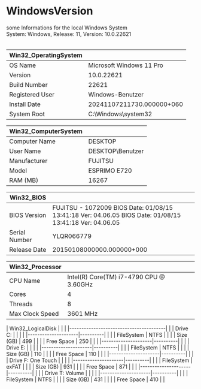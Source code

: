 # WindowsVersion
some Informations for the local Windows System
<br>
System: Windows, Release: 11, Version: 10.0.22621<br>
<br>

| Win32_OperatingSystem |                           |
|-----------------------|---------------------------|
|  OS Name              | Microsoft Windows 11 Pro  |
|  Version              | 10.0.22621                |
|  Build Number         | 22621                     |
|  Registered User      | Windows-Benutzer          |
|  Install Date         | 20241107211730.000000+060 |
|  System Root          | C:\Windows\system32       |

| Win32_ComputerSystem  |                           |
|-----------------------|---------------------------|
|  Computer Name        | DESKTOP                   |
|  User Name            | DESKTOP\Benutzer          |
|  Manufacturer         | FUJITSU                   |
|  Model                | ESPRIMO E720              |
|  RAM (MB)             | 16267                     |

| Win32_BIOS            |                           |
|-----------------------|---------------------------|
|  BIOS Version         | FUJITSU - 1072009 BIOS Date: 01/08/15 13:41:18 Ver: 04.06.05 BIOS Date: 01/08/15 13:41:18 Ver: 04.06.05 |
|  Serial Number        | YLQR066779                |
|  Release Date         | 20150108000000.000000+000 |

| Win32_Processor       |                           |
|-----------------------|---------------------------|
|  CPU Name             | Intel(R) Core(TM) i7-4790 CPU @ 3.60GHz |
|  Cores                | 4 |
|  Threads              | 8 |
|  Max Clock Speed      | 3601 MHz |

| Win32_LogicalDisk      |          |    |
|----------------------------------------|
|  | Drive C:            |          |    |
|  |---------------------|----------|    |
|  | FileSystem          | NTFS     |    |
|  | Size (GB)           | 499      |    |
|  | Free Space          | 250      |    |
|  |---------------------|----------|    |
|  | Drive E:            |          |    |
|  |---------------------|----------|    |
|  | FileSystem          | NTFS     |    |
|  | Size (GB)           | 110      |    |
|  | Free Space          | 110      |    |
|  |---------------------|----------|    |
|  |  Drive F: One Touch |          |    |
|  |---------------------|----------|    |
|  | FileSystem          | exFAT    |    |
|  | Size (GB)           | 931      |    |
|  | Free Space          | 871      |    |
|  |---------------------|----------|    |
|  | Drive T: Volume     |          |    |
|  |---------------------|----------|    |
|  | FileSystem          | NTFS     |    |
|  | Size (GB)           | 431      |    |
|  | Free Space          | 410      |    |
